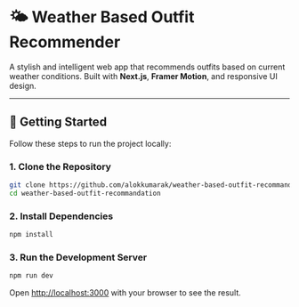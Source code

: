 # 🌤️ Weather Based Outfit Recommender

A stylish and intelligent web app that recommends outfits based on current weather conditions. Built with **Next.js**, **Framer Motion**, and responsive UI design.

---

## 🚀 Getting Started

Follow these steps to run the project locally:

### 1. Clone the Repository

```bash
git clone https://github.com/alokkumarak/weather-based-outfit-recommandation.git
cd weather-based-outfit-recommandation
```

### 2. Install Dependencies

```bash
npm install
```

### 3. Run the Development Server

```bash
npm run dev
```

Open [http://localhost:3000](http://localhost:3000) with your browser to see the result.

